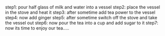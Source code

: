 step1: pour half glass of milk and water into a vessel
step2: place the vessel in the stove and heat it
step3: after sometime add tea power to the vessel
step4: now add ginger
step5: after sometime switch off the stove and take the vessel out
step6: now pour the tea into a cup and add sugar to it
step7: now its time to enjoy our tea.....